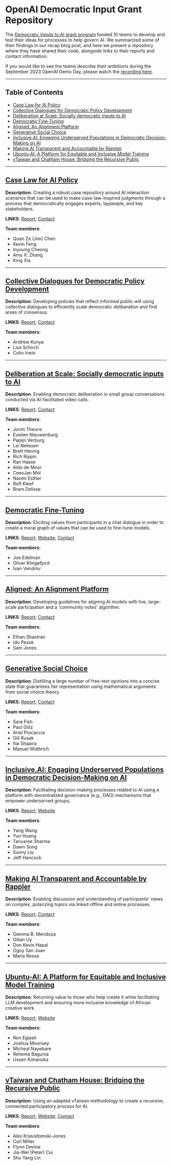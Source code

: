# OpenAI Democratic Input Grant Repository

The [Democratic Inputs to AI grant program](https://openai.com/blog/democratic-inputs-to-ai) funded 10 teams to develop and test their ideas for processes to help govern AI. We summarized some of their findings in our recap blog post, and here we present a repository where they have shared their code, alongside links to their reports and contact information.

If you would like to see the teams describe their ambitions during the September 2023 OpenAI Demo Day, please watch the [recording here](https://vimeo.com/875039398/c777de0595).

---

## Table of Contents

- [Case Law for AI Policy](#case-law-for-ai-policy)
- [Collective Dialogues for Democratic Policy Development](#collective-dialogues-for-democratic-policy-development)
- [Deliberation at Scale: Socially democratic inputs to AI](#deliberation-at-scale-socially-democratic-inputs-to-ai)
- [Democratic Fine-Tuning](#democratic-fine-tuning)
- [Aligned: An Alignment Platform](#aligned-an-alignment-platform)
- [Generative Social Choice](#generative-social-choice)
- [Inclusive.AI: Engaging Underserved Populations in Democratic Decision-Making on AI](#inclusiveai-engaging-underserved-populations-in-democratic-decision-making-on-ai)
- [Making AI Transparent and Accountable by Rappler](#making-ai-transparent-and-accountable-by-rappler)
- [Ubuntu-AI: A Platform for Equitable and Inclusive Model Training](#ubuntu-ai-a-platform-for-equitable-and-inclusive-model-training)
- [vTaiwan and Chatham House: Bridging the Recursive Public](#vtaiwan-and-chatham-house-bridging-the-recursive-public)

---

## [Case Law for AI Policy](https://github.com/openai/democratic-inputs/tree/main/projects/case_law_for_ai_policy)

**Description**: Creating a robust case repository around AI interaction scenarios that can be used to make case-law-inspired judgments through a process that democratically engages experts, laypeople, and key stakeholders.

**LINKS**: [Report](https://social.cs.washington.edu/case-law-ai-policy/); [Contact](mailto:sfl-case-law@cs.washington.edu)


**Team members**:
- Quan Ze (Jim) Chen
- Kevin Feng
- Inyoung Cheong
- Amy X. Zhang
- King Xia

---

## [Collective Dialogues for Democratic Policy Development](https://github.com/openai/democratic-inputs/tree/main/projects/collective_dialogues_for_democratic_input)

**Description**: Developing policies that reflect informed public will using collective dialogues to efficiently scale democratic deliberation and find areas of consensus.

**LINKS**: [Report](https://arxiv.org/pdf/2311.02242.pdf); [Contact](mailto:andrew@remesh.org)

**Team members**:
- Andrew Konya
- Lisa Schirch
- Colin Irwin


---

## [Deliberation at Scale: Socially democratic inputs to AI](https://github.com/openai/democratic-inputs/tree/main/projects/deliberation_at_scale)

**Description**: Enabling democratic deliberation in small group conversations conducted via AI-facilitated video calls.

**LINKS**: [Report](https://findcommonground.online/top-level-pages/final-report-democratic-inputs-to-ai); [Contact](https://findcommonground.online/top-level-pages/contact-us)

**Team members**:
- Jorim Theuns
- Evelien Nieuwenburg
- Pepijn Verburg
- Lei Nelissen
- Brett Hennig
- Rich Rippin
- Ran Haase
- Aldo de Moor
- CeesJan Mol
- Naomi Esther
- Rolf Kleef
- Bram Delisse


---

## [Democratic Fine-Tuning](https://github.com/openai/democratic-inputs/tree/main/projects/democratic_fine_tuning)

**Description**: Eliciting values from participants in a chat dialogue in order to create a moral graph of values that can be used to fine-tune models.

**LINKS**: [Report](https://meaningalignment.substack.com/p/the-first-moral-graph); [Website](https://www.meaningalignment.org/); [Contact](mailto:hello@meaningalignment.org)

**Team members**:
- Joe Edelman
- Oliver Klingefjord
- Ivan Vendrov


---

## [Aligned: An Alignment Platform](https://github.com/openai/democratic-inputs/tree/main/projects/Aligned-Platform-EnergizeAI)

**Description**: Developing guidelines for aligning AI models with live, large-scale participation and a 'community notes' algorithm.

**LINKS**: [Report](https://energize.ai/openai/); [Contact](mailto:energize.ai)

**Team members**:
- Ethan Shaotran
- Ido Pesok
- Sam Jones


---

## [Generative Social Choice](https://github.com/openai/democratic-inputs/tree/main/projects/generative_social_choice)

**Description**: Distilling a large number of free-text opinions into a concise slate that guarantees fair representation using mathematical arguments from social choice theory.

**LINKS**: [Report](http://tinyurl.com/gensocopenaireport); [Contact](mailto:manuel.wuthrich@pm.me)

**Team members**:
- Sara Fish
- Paul Gölz
- Ariel Procaccia
- Gili Rusak
- Itai Shapira
- Manuel Wüthrich


---

## [Inclusive.AI: Engaging Underserved Populations in Democratic Decision-Making on AI](https://github.com/openai/democratic-inputs/tree/main/projects/inclusive_ai_a_chatgpt_plugin_and_dao_to_engage_marginalized_groups_in_ai)

**Description**: Facilitating decision-making processes related to AI using a platform with decentralized governance (e.g., DAO) mechanisms that empower underserved groups.

**LINKS**: [Report](https://socialcomputing.web.illinois.edu/images/Report-InclusiveAI.pdf); [Website](https://socialcomputing.web.illinois.edu/inclusiveai.html)

**Team members**:
- Yang Wang
- Yun Huang
- Tanusree Sharma
- Dawn Song
- Sunny Liu
- Jeff Hancock


---

## [Making AI Transparent and Accountable by Rappler](https://github.com/openai/democratic-inputs/tree/main/projects/making_ai_transparent_and_accountable)

**Description**: Enabling discussion and understanding of participants' views on complex, polarizing topics via linked offline and online processes.

**LINKS**: [Report](https://www.rappler.com/technology/features/generative-ai-use-enriching-democratic-consultations/); [Contact](mailto:openai-experiments@rappler.com)

**Team members**:
- Gemma B. Mendoza
- Gilian Uy
- Don Kevin Hapal
- Ogoy San Juan
- Maria Ressa


---

## [Ubuntu-AI: A Platform for Equitable and Inclusive Model Training](https://github.com/openai/democratic-inputs/tree/main/projects/Ubuntu_AI_a_platform_for_equitable_and_inclusive_model_training)

**Description**: Returning value to those who help create it while facilitating LLM development and ensuring more inclusive knowledge of African creative work.

**LINKS**: [Report](https://www.researchgate.net/publication/374870830_Interim_Report_for_Ubuntu-AI_A_Bottom-up_Approach_to_More_Democratic_and_Equitable_Training_and_Outcomes_for_Machine_Learning); [Website](https://generativejustice.org/)

**Team members**:
- Ron Eglash
- Joshua Mounsey
- Micheal Nayebare
- Rehema Baguma
- Ussen Kimanuka


---

## [vTaiwan and Chatham House: Bridging the Recursive Public](https://github.com/openai/democratic-inputs/tree/main/projects/vtaiwan_and_chatham_house_bridging_the_recursive_public)
**Description**: Using an adapted vTaiwan methodology to create a recursive, connected participatory process for AI.

**LINKS**: [Report](https://vtaiwan-openai-2023.vercel.app/Report_%20Recursive%20Public.pdf); [Website](https://www.recursivepublic.com/); [Contact](mailto:akrasodomski@chathamhouse.org)

**Team members**:
- Alex Krasodomski-Jones
- Carl Miller
- Flynn Devine
- Jia-Wei (Peter) Cui
- Shu Yang Lin


